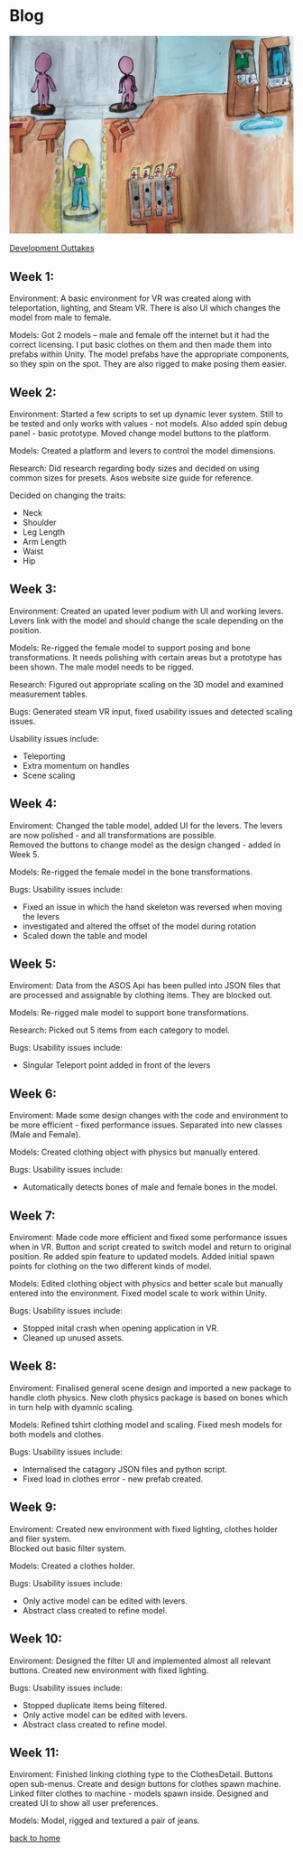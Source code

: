 # Blog

![cover](cover.jpg)

[Development Outtakes](./outtakes)

## Week 1:
Environment:
A basic environment for VR was created along with teleportation, lighting, and Steam VR. There is also UI which changes the model from male to female. 

Models:
Got 2 models – male and female off the internet but it had the correct licensing. I put basic clothes on them and then made them into prefabs within Unity. The model prefabs have the appropriate components, so they spin on the spot. They are also rigged to make posing them easier. 


## Week 2:
Environment:
Started a few scripts to set up dynamic lever system. Still to be tested and only 
works with values - not models. 
Also added spin debug panel - basic prototype. 
Moved change model buttons to the platform. 

Models:
Created a platform and levers to control the model dimensions. 

Research:
Did research regarding body sizes and decided on using common sizes for presets.
Asos website size guide for reference. 
 
Decided on changing the traits:
- Neck
- Shoulder
- Leg Length
- Arm Length
- Waist 
- Hip

## Week 3:
Environment:
Created an upated lever podium with UI and working levers. Levers link with the model and should change the scale depending on the position.   

Models:
Re-rigged the female model to support posing and bone transformations. It needs polishing with certain areas but a prototype has been shown.
The male model needs to be rigged.  

Research:
Figured out appropriate scaling on the 3D model and examined measurement tables. 

Bugs:
Generated steam VR input, fixed usability issues and detected scaling issues.

Usability issues include:
- Teleporting
- Extra momentum on handles
- Scene scaling

## Week 4:
Enviroment:
Changed the table model, added UI for the levers. The levers are now polished - and all transformations are possible.  
Removed the buttons to change model as the design changed - added in Week 5. 

Models:
Re-rigged the female model in the bone transformations. 

Bugs:
Usability issues include:
- Fixed an issue in which the hand skeleton was reversed when moving the levers
- investigated and altered the offset of the model during rotation
- Scaled down the table and model

## Week 5:
Enviroment:
Data from the ASOS Api has been pulled into JSON files that are processed and assignable by clothing items. They are blocked out. 

Models:
Re-rigged male model to support bone transformations. 

Research:
Picked out 5 items from each category to model.

Bugs:
Usability issues include:
- Singular Teleport point added in front of the levers

## Week 6:
Enviroment:
Made some design changes with the code and environment to be more efficient - fixed performance issues.
Separated into new classes (Male and Female). 

Models:
Created clothing object with physics but manually entered. 

Bugs:
Usability issues include:
- Automatically detects bones of male and female bones in the model.

## Week 7:
Enviroment:
Made code more efficient and fixed some performance issues when in VR.
Button and script created to switch model and return to original position. 
Re added spin feature to updated models. 
Added initial spawn points for clothing on the two different kinds of model. 


Models:
Edited clothing object with physics and better scale but manually entered into the environment.
Fixed model scale to work within Unity. 

Bugs:
Usability issues include:
- Stopped inital crash when opening application in VR.
- Cleaned up unused assets.


## Week 8:
Enviroment:
Finalised general scene design and imported a new package to handle cloth physics.
New cloth physics package is based on bones which in turn help with dyamnic scaling. 

Models:
Refined tshirt clothing model and scaling.
Fixed mesh models for both models and clothes.

Bugs:
Usability issues include:
- Internalised the catagory JSON files and python script. 
- Fixed load in clothes error - new prefab created.

## Week 9:
Enviroment:
Created new environment with fixed lighting, clothes holder and 
filer system.  
Blocked out basic filter system.  

Models:
Created a clothes holder. 

Bugs:
Usability issues include:
- Only active model can be edited with levers.
- Abstract class created to refine model. 

## Week 10:
Enviroment:
Designed the filter UI and implemented almost all relevant buttons.
Created new environment with fixed lighting.

Bugs:
Usability issues include:
- Stopped duplicate items being filtered. 
- Only active model can be edited with levers.
- Abstract class created to refine model. 

## Week 11:
Enviroment:
Finished linking clothing type to the ClothesDetail.
Buttons open sub-menus.
Create and design buttons for clothes spawn machine.
Linked filter clothes to machine - models spawn inside. 
Designed and created UI to show all user preferences. 

Models:
Model, rigged and textured a pair of jeans.
  


[back to home](./index)
